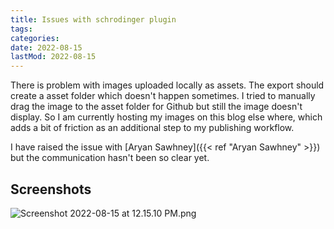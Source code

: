 ```yaml
---
title: Issues with schrodinger plugin
tags:
categories:
date: 2022-08-15
lastMod: 2022-08-15
---
```

There is problem with images uploaded locally as assets. The export should create a asset folder which doesn't happen sometimes. I tried to manually drag the image to the asset folder for Github but still the image doesn't display. So I am currently hosting my images on this blog else where, which adds a bit of friction as an additional step to my publishing workflow.

I have raised the issue with [Aryan Sawhney]({{< ref "Aryan Sawhney" >}}) but the communication hasn't been so clear yet.

## Screenshots

![Screenshot 2022-08-15 at 12.15.10 PM.png](/assets/screenshot_2022-08-15_at_12.15.10_pm_1660548857365_0.png)
